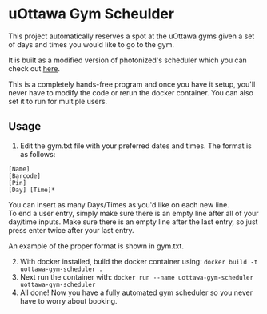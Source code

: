 # uOttawa Gym Scheulder

This project automatically reserves a spot at the uOttawa gyms given a set of days and times you would like to go to the gym.  

It is built as a modified version of photonized's scheduler which you can check out [here](https://github.com/photonized/uOttawa-Gym-Scheduler).  

This is a completely hands-free program and once you have it setup, you'll never have to modify the code or rerun the docker container.  You can also set it to run for multiple users.

## Usage

1. Edit the gym.txt file with your preferred dates and times.  The format is as follows:
```
[Name]
[Barcode]
[Pin]
[Day] [Time]*
```
You can insert as many Days/Times as you'd like on each new line.  
To end a user entry, simply make sure there is an empty line after all of your day/time inputs.
Make sure there is an empty line after the last entry, so just press enter twice after your last entry.

An example of the proper format is shown in gym.txt.

2. With docker installed, build the docker container using: ```docker build -t uottawa-gym-scheduler .```
3. Next run the container with: ```docker run --name uottawa-gym-scheduler uottawa-gym-scheduler```
4. All done! Now you have a fully automated gym scheduler so you never have to worry about booking.
